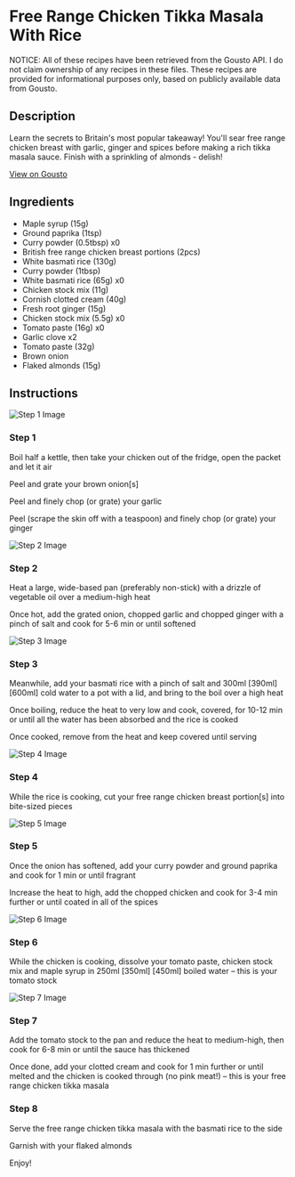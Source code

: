 # Free Range Chicken Tikka Masala With Rice

NOTICE: All of these recipes have been retrieved from the Gousto API. I do not claim ownership of any recipes in these files. These recipes are provided for informational purposes only, based on publicly available data from Gousto.

## Description

Learn the secrets to Britain's most popular takeaway! You'll sear free range chicken breast with garlic, ginger and spices before making a rich tikka masala sauce. Finish with a sprinkling of almonds - delish!

[View on Gousto](https://www.gousto.co.uk/recipes/cookbook/free-range-chicken-tikka-masala-with-rice)

## Ingredients

- Maple syrup (15g)
- Ground paprika (1tsp)
- Curry powder (0.5tbsp) x0
- British free range chicken breast portions (2pcs)
- White basmati rice (130g)
- Curry powder (1tbsp)
- White basmati rice (65g) x0
- Chicken stock mix (11g)
- Cornish clotted cream (40g)
- Fresh root ginger (15g)
- Chicken stock mix (5.5g) x0
- Tomato paste (16g) x0
- Garlic clove x2
- Tomato paste (32g)
- Brown onion
- Flaked almonds (15g)

## Instructions

![Step 1 Image](https://production-media.gousto.co.uk/cms/recipe-step-image/step-1-1718869174614-x200.jpg)

### Step 1

Boil half a kettle, then take your chicken out of the fridge, open the packet and let it air

Peel and grate your brown onion[s]

Peel and finely chop (or grate) your garlic

Peel (scrape the skin off with a teaspoon) and finely chop (or grate) your ginger

![Step 2 Image](https://production-media.gousto.co.uk/cms/recipe-step-image/step-2-1718869178072-x200.jpg)

### Step 2

Heat a large, wide-based pan (preferably non-stick) with a drizzle of vegetable oil over a medium-high heat

Once hot, add the grated onion, chopped garlic and chopped ginger with a pinch of salt and cook for 5-6 min or until softened

![Step 3 Image](https://production-media.gousto.co.uk/cms/recipe-step-image/step-3-1718869181591-x200.jpg)

### Step 3

Meanwhile, add your basmati rice with a pinch of salt and 300ml <span class="text-purple">[390ml] </span><span class="text-danger">[600ml]</span> cold water to a pot with a lid, and bring to the boil over a high heat

Once boiling, reduce the heat to very low and cook, covered, for 10-12 min or until all the water has been absorbed and the rice is cooked

Once cooked, remove from the heat and keep covered until serving

![Step 4 Image](https://production-media.gousto.co.uk/cms/recipe-step-image/step-4-1718869184657-x200.jpg)

### Step 4

While the rice is cooking, cut your free range chicken breast portion[s] into bite-sized pieces

![Step 5 Image](https://production-media.gousto.co.uk/cms/recipe-step-image/step-5-1718869188177-x200.jpg)

### Step 5

Once the onion has softened, add your curry powder and ground paprika and cook for 1 min or until fragrant

Increase the heat to high, add the chopped chicken and cook for 3-4 min further or until coated in all of the spices

![Step 6 Image](https://production-media.gousto.co.uk/cms/recipe-step-image/step-6-1718869196115-x200.jpg)

### Step 6

While the chicken is cooking, dissolve your tomato paste, chicken stock mix and maple syrup in 250ml<span class="text-danger"> <span class="text-purple">[350ml] </span>[450ml]</span> boiled water – this is your tomato stock

![Step 7 Image](https://production-media.gousto.co.uk/cms/recipe-step-image/step-7-1718869201977-x200.jpg)

### Step 7

Add the tomato stock to the pan and reduce the heat to medium-high, then cook for 6-8 min or until the sauce has thickened

Once done, add your clotted cream and cook for 1 min further or until melted and the chicken is cooked through (no pink meat!) – this is your free range chicken tikka masala

### Step 8

Serve the free range chicken tikka masala with the basmati rice to the side

Garnish with your flaked almonds

Enjoy!

